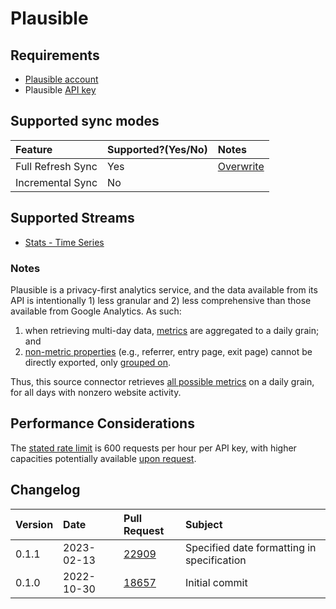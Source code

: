 # Plausible

## Requirements
* [Plausible account](https://plausible.io/)
* Plausible [API key](https://plausible.io/docs/stats-api)

## Supported sync modes
| Feature | Supported?\(Yes/No\) | Notes |
| :--- | :--- | :--- |
| Full Refresh Sync | Yes | [Overwrite](https://docs.airbyte.com/understanding-airbyte/connections/full-refresh-overwrite) |
| Incremental Sync | No |  |

## Supported Streams
* [Stats - Time Series](https://plausible.io/docs/stats-api#get-apiv1statstimeseries)

### Notes
Plausible is a privacy-first analytics service, and the data available from its API is intentionally 1) less granular and 2) less comprehensive than those available from Google Analytics. As such:

1. when retrieving multi-day data, [metrics](https://plausible.io/docs/stats-api#metrics) are aggregated to a daily grain; and
2. [non-metric properties](https://plausible.io/docs/stats-api#properties) (e.g., referrer, entry page, exit page) cannot be directly exported, only [grouped on](https://plausible.io/docs/stats-api#get-apiv1statsbreakdown).

Thus, this source connector retrieves [all possible metrics](https://plausible.io/docs/stats-api#metrics) on a daily grain, for all days with nonzero website activity.

## Performance Considerations
The [stated rate limit](https://plausible.io/docs/stats-api) is 600 requests per hour per API key, with higher capacities potentially available [upon request](https://plausible.io/contact).

## Changelog

| Version | Date       | Pull Request | Subject                                                    |
|:--------|:-----------| :----------- |:-----------------------------------------------------------|
| 0.1.1   | 2023-02-13 | [22909](https://github.com/airbytehq/airbyte/pull/22909) | Specified date formatting in specification  |
| 0.1.0   | 2022-10-30 | [18657](https://github.com/airbytehq/airbyte/pull/18657) | Initial commit |